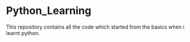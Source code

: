 # Python_Learning
This repository contains all the code which started from the basics when i learnt python.
